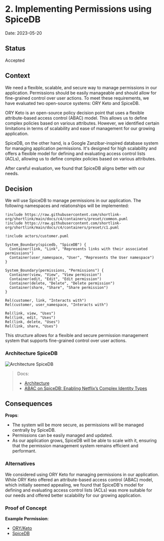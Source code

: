 # 2. Implementing Permissions using SpiceDB

Date: 2023-05-20

## Status

Accepted

## Context

We need a flexible, scalable, and secure way to manage permissions in our application. 
Permissions should be easily manageable and should allow for fine-grained control over user actions. 
To meet these requirements, we have evaluated two open-source systems: ORY Keto and SpiceDB.

ORY Keto is an open-source policy decision point that uses a flexible attribute-based access control (ABAC) model. 
This allows us to define complex policies based on various attributes. 
However, we identified certain limitations in terms of scalability and ease of management for our growing application.

SpiceDB, on the other hand, is a Google Zanzibar-inspired database system for managing application permissions. 
It's designed for high scalability and offers a flexible model for defining and evaluating access control lists (ACLs), 
allowing us to define complex policies based on various attributes. 

After careful evaluation, we found that SpiceDB aligns better with our needs.

## Decision

We will use SpiceDB to manage permissions in our application. The following namespaces and
relationships will be implemented:

```plantuml
!include https://raw.githubusercontent.com/shortlink-org/shortlink/main/docs/c4/containers/preset/common.puml
!include https://raw.githubusercontent.com/shortlink-org/shortlink/main/docs/c4/containers/preset/c1.puml

!include actors/customer.puml

System_Boundary(spicedb, "SpiceDB") {
  Container(link, "Link", "Represents links with their associated permissions")
  Container(user_namespace, "User", "Represents the User namespace")
}

System_Boundary(permissions, "Permissions") {
  Container(view, "View", "View permission")
  Container(edit, "Edit", "Edit permission")
  Container(delete, "Delete", "Delete permission")
  Container(share, "Share", "Share permission")
}

Rel(customer, link, "Interacts with")
Rel(customer, user_namespace, "Interacts with")

Rel(link, view, "Uses")
Rel(link, edit, "Uses")
Rel(link, delete, "Uses")
Rel(link, share, "Uses")
```

This structure allows for a flexible and secure permission management system that supports 
fine-grained control over user actions.

### Architecture SpiceDB

![Architecture SpiceDB](https://authzed.com/docs/assets/images/arch-b08d49b895f89454b2dff988c77e34a0.svg)

> Docs:
> - [Architecture](https://authzed.com/blog/spicedb-architecture)
> - [ABAC on SpiceDB: Enabling Netflix’s Complex Identity Types](https://authzed.com/blog/abac-on-spicedb-enabling-netflix-complex-identity-types)

## Consequences

**Props**:

- The system will be more secure, as permissions will be managed centrally by SpiceDB.
- Permissions can be easily managed and updated.
- As our application grows, SpiceDB will be able to scale with it, ensuring that the permission
  management system remains efficient and performant.

### Alternatives

We considered using ORY Keto for managing permissions in our application. 
While ORY Keto offered an attribute-based access control (ABAC) model, 
which initially seemed appealing, we found that SpiceDB's model 
for defining and evaluating access control lists (ACLs) was more suitable 
for our needs and offered better scalability for our growing application.

### Proof of Concept

**Example Permission**:

- [ORY/Keto](./proof/ADR-0002/permissions/permissions-v1.ts)
- [SpiceDB](./proof/ADR-0002/permissions/permissions-v1.zed)
